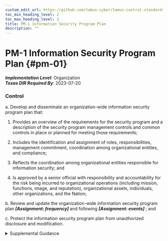 ```yaml
---
custom_edit_url: https://github.com/tamus-cyber/tamus-control-standards/tree/main/content/tamus.edu/TAMUS_profile.xml
toc_min_heading_level: 2
toc_max_heading_level: 2
title: PM-1 Information Security Program Plan
description: ""
---
```


# PM-1 Information Security Program Plan {#pm-01}

_**Implementation Level**_: Organization\
_**Texas DIR Required By**_: 2023-07-20

### Control



a. Develop and disseminate an organization-wide information security program plan that:

1. Provides an overview of the requirements for the security program and a description of the security program management controls and common controls in place or planned for meeting those requirements;

2. Includes the identification and assignment of roles, responsibilities, management commitment, coordination among organizational entities, and compliance;

3. Reflects the coordination among organizational entities responsible for information security; and

4. Is approved by a senior official with responsibility and accountability for the risk being incurred to organizational operations (including mission, functions, image, and reputation), organizational assets, individuals, other organizations, and the Nation;

b. Review and update the organization-wide information security program plan <strong title="pm-01_odp.01"> <em>[Assignment: frequency]</em> </strong> and following <strong title="pm-01_odp.02"> <em>[Assignment: events]</em> </strong> ; and

c. Protect the information security program plan from unauthorized disclosure and modification.


<details><summary>Supplemental Guidance</summary>An information security program plan is a formal document that provides an overview of the security requirements for an organization-wide information security program and describes the program management controls and common controls in place or planned for meeting those requirements. An information security program plan can be represented in a single document or compilations of documents. Privacy program plans and supply chain risk management plans are addressed separately in [PM-18](/catalog/pm/pm-18#pm-18) and [SR-2](/catalog/sr/sr-02#sr-02) , respectively.<br/><br/>An information security program plan documents implementation details about program management and common controls. The plan provides sufficient information about the controls (including specification of parameters for assignment and selection operations, explicitly or by reference) to enable implementations that are unambiguously compliant with the intent of the plan and a determination of the risk to be incurred if the plan is implemented as intended. Updates to information security program plans include organizational changes and problems identified during plan implementation or control assessments.<br/><br/>Program management controls may be implemented at the organization level or the mission or business process level, and are essential for managing the organization’s information security program. Program management controls are distinct from common, system-specific, and hybrid controls because program management controls are independent of any particular system. Together, the individual system security plans and the organization-wide information security program plan provide complete coverage for the security controls employed within the organization.<br/><br/>Common controls available for inheritance by organizational systems are documented in an appendix to the organization’s information security program plan unless the controls are included in a separate security plan for a system. The organization-wide information security program plan indicates which separate security plans contain descriptions of common controls.<br/><br/>Events that may precipitate an update to the information security program plan include, but are not limited to, organization-wide assessment or audit findings, security incidents or breaches, or changes in laws, executive orders, directives, regulations, policies, standards, and guidelines.</details>

